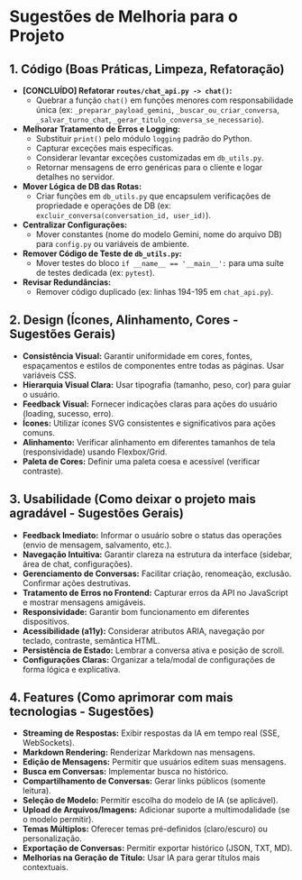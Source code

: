 # Sugestões de Melhoria para o Projeto

## 1. Código (Boas Práticas, Limpeza, Refatoração)

*   **[CONCLUÍDO] Refatorar `routes/chat_api.py -> chat()`:**
    *   Quebrar a função `chat()` em funções menores com responsabilidade única (ex: `_preparar_payload_gemini`, `_buscar_ou_criar_conversa`, `_salvar_turno_chat`, `_gerar_titulo_conversa_se_necessario`).
*   **Melhorar Tratamento de Erros e Logging:**
    *   Substituir `print()` pelo módulo `logging` padrão do Python.
    *   Capturar exceções mais específicas.
    *   Considerar levantar exceções customizadas em `db_utils.py`.
    *   Retornar mensagens de erro genéricas para o cliente e logar detalhes no servidor.
*   **Mover Lógica de DB das Rotas:**
    *   Criar funções em `db_utils.py` que encapsulem verificações de propriedade e operações de DB (ex: `excluir_conversa(conversation_id, user_id)`).
*   **Centralizar Configurações:**
    *   Mover constantes (nome do modelo Gemini, nome do arquivo DB) para `config.py` ou variáveis de ambiente.
*   **Remover Código de Teste de `db_utils.py`:**
    *   Mover testes do bloco `if __name__ == '__main__':` para uma suíte de testes dedicada (ex: `pytest`).
*   **Revisar Redundâncias:**
    *   Remover código duplicado (ex: linhas 194-195 em `chat_api.py`).

## 2. Design (Ícones, Alinhamento, Cores - Sugestões Gerais)

*   **Consistência Visual:** Garantir uniformidade em cores, fontes, espaçamentos e estilos de componentes entre todas as páginas. Usar variáveis CSS.
*   **Hierarquia Visual Clara:** Usar tipografia (tamanho, peso, cor) para guiar o usuário.
*   **Feedback Visual:** Fornecer indicações claras para ações do usuário (loading, sucesso, erro).
*   **Ícones:** Utilizar ícones SVG consistentes e significativos para ações comuns.
*   **Alinhamento:** Verificar alinhamento em diferentes tamanhos de tela (responsividade) usando Flexbox/Grid.
*   **Paleta de Cores:** Definir uma paleta coesa e acessível (verificar contraste).

## 3. Usabilidade (Como deixar o projeto mais agradável - Sugestões Gerais)

*   **Feedback Imediato:** Informar o usuário sobre o status das operações (envio de mensagem, salvamento, etc.).
*   **Navegação Intuitiva:** Garantir clareza na estrutura da interface (sidebar, área de chat, configurações).
*   **Gerenciamento de Conversas:** Facilitar criação, renomeação, exclusão. Confirmar ações destrutivas.
*   **Tratamento de Erros no Frontend:** Capturar erros da API no JavaScript e mostrar mensagens amigáveis.
*   **Responsividade:** Garantir bom funcionamento em diferentes dispositivos.
*   **Acessibilidade (a11y):** Considerar atributos ARIA, navegação por teclado, contraste, semântica HTML.
*   **Persistência de Estado:** Lembrar a conversa ativa e posição de scroll.
*   **Configurações Claras:** Organizar a tela/modal de configurações de forma lógica e explicativa.

## 4. Features (Como aprimorar com mais tecnologias - Sugestões)

*   **Streaming de Respostas:** Exibir respostas da IA em tempo real (SSE, WebSockets).
*   **Markdown Rendering:** Renderizar Markdown nas mensagens.
*   **Edição de Mensagens:** Permitir que usuários editem suas mensagens.
*   **Busca em Conversas:** Implementar busca no histórico.
*   **Compartilhamento de Conversas:** Gerar links públicos (somente leitura).
*   **Seleção de Modelo:** Permitir escolha do modelo de IA (se aplicável).
*   **Upload de Arquivos/Imagens:** Adicionar suporte a multimodalidade (se o modelo permitir).
*   **Temas Múltiplos:** Oferecer temas pré-definidos (claro/escuro) ou personalização.
*   **Exportação de Conversas:** Permitir exportar histórico (JSON, TXT, MD).
*   **Melhorias na Geração de Título:** Usar IA para gerar títulos mais contextuais.
